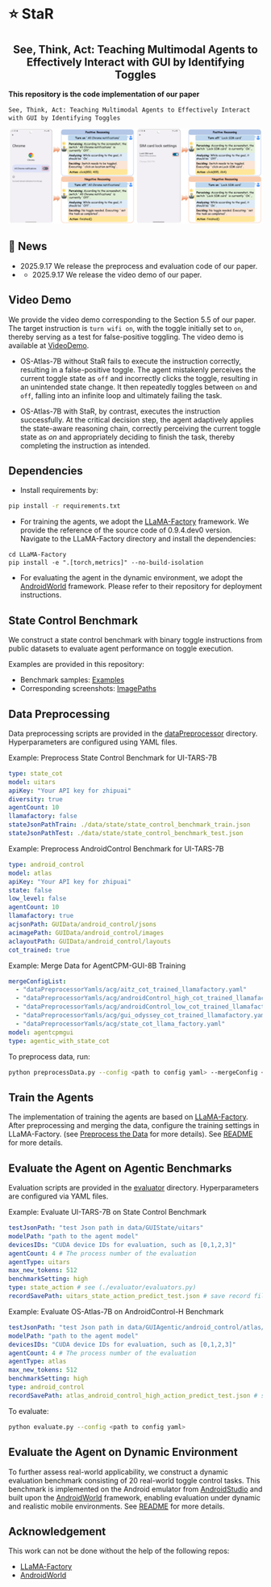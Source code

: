 # ⭐ StaR
<div align="center">
  <h2 align="center">See, Think, Act: Teaching Multimodal Agents to Effectively Interact with GUI by Identifying Toggles</h2>
</div>

**This repository is the code implementation of our paper**
```
See, Think, Act: Teaching Multimodal Agents to Effectively Interact with GUI by Identifying Toggles
```
<div align="center">
  <a style="display: inline-block; text-align: center;">
      <img src="./assets/StaR.png">
  </a>
</div>

## 🚀 News
- 2025.9.17 We release the preprocess and evaluation code of our paper.
- - 2025.9.17 We release the video demo of our paper.


##  Video Demo

We provide the video demo corresponding to the Section 5.5 of our paper. The target instruction is `turn wifi on`, with the toggle initially set to `on`, thereby serving as a test for false-positive toggling. The video demo is available at [VideoDemo](./VideoDemo.mp4). 

- OS-Atlas-7B without StaR fails to execute the instruction correctly, resulting in a false-positive toggle.  The agent mistakenly perceives the current toggle state as `off` and incorrectly clicks the toggle, resulting in an unintended state change. It then repeatedly toggles between `on` and `off`, falling into an infinite loop and ultimately failing the task.

- OS-Atlas-7B with StaR, by contrast, executes the instruction successfully. At the critical decision step, the agent adaptively applies the state-aware reasoning chain, correctly perceiving the current toggle state as *on* and appropriately deciding to finish the task, thereby completing the instruction as intended.


## Dependencies
- Install requirements by:
```bash
pip install -r requirements.txt
```
- For training the agents, we adopt the [LLaMA-Factory](https://github.com/hiyouga/LLaMA-Factory) framework. We provide the reference of the source code of 0.9.4.dev0 version. Navigate to the LLaMA-Factory directory and install the dependencies:
```
cd LLaMA-Factory
pip install -e ".[torch,metrics]" --no-build-isolation
```
- For evaluating the agent in the dynamic environment, we adopt the [AndroidWorld](https://github.com/google-research/android_world) framework. Please refer to their repository for deployment instructions.


## State Control Benchmark
We construct a state control benchmark with binary toggle instructions from public datasets to evaluate agent performance on toggle execution. 

Examples are provided in this repository:

- Benchmark samples: [Examples](./data/state/state_control_benchmark_sample.json)
- Corresponding screenshots: [ImagePaths](./GUIData/stateControlBenchmark)



## Data Preprocessing
Data preprocessing scripts are provided in the [dataPreprocessor](./dataPreprocessor/) directory. Hyperparameters are configured using YAML files.

Example: Preprocess State Control Benchmark for UI-TARS-7B
```yaml
type: state_cot
model: uitars
apiKey: "Your API key for zhipuai"
diversity: true
agentCount: 10
llamafactory: false
stateJsonPathTrain: ./data/state/state_control_benchmark_train.json
stateJsonPathTest: ./data/state/state_control_benchmark_test.json
```

Example: Preprocess AndroidControl Benchmark for UI-TARS-7B
```yaml
type: android_control
model: atlas
apiKey: "Your API key for zhipuai"
state: false
low_level: false
agentCount: 10
llamafactory: true
acjsonPath: GUIData/android_control/jsons
acimagePath: GUIData/android_control/images
aclayoutPath: GUIData/android_control/layouts
cot_trained: true
```

Example: Merge Data for AgentCPM-GUI-8B Training
```yaml
mergeConfigList: 
  - "dataPreprocessorYamls/acg/aitz_cot_trained_llamafactory.yaml"
  - "dataPreprocessorYamls/acg/androidControl_high_cot_trained_llamafactory.yaml"
  - "dataPreprocessorYamls/acg/androidControl_low_cot_trained_llamafactory.yaml"
  - "dataPreprocessorYamls/acg/gui_odyssey_cot_trained_llamafactory.yaml"
  - "dataPreprocessorYamls/acg/state_cot_llama_factory.yaml"
model: agentcpmgui
type: agentic_with_state_cot
```

To preprocess data, run:
```bash
python preprocessData.py --config <path to config yaml> --mergeConfig <path to merge config yaml> 
```

## Train the Agents
The implementation of training the agents are based on [LLaMA-Factory](https://github.com/hiyouga/LLaMA-Factory). After preprocessing and merging the data, configure the training settings in LLaMA-Factory. (see [Preprocess the Data](#data-preprocessing) for more details). See [README](./LLaMA-Factory/README.md) for more details.


## Evaluate the Agent on Agentic Benchmarks
Evaluation scripts are provided in the [evaluator](./evaluator/) directory. Hyperparameters are configured via YAML files.

Example: Evaluate UI-TARS-7B on State Control Benchmark
```yaml
testJsonPath: "test Json path in data/GUIState/uitars"
modelPath: "path to the agent model"
devicesIDs: "CUDA device IDs for evaluation, such as [0,1,2,3]"
agentCount: 4 # The process number of the evaluation
agentType: uitars
max_new_tokens: 512
benchmarkSetting: high
type: state_action # see (./evaluator/evaluators.py)
recordSavePath: uitars_state_action_predict_test.json # save record file name in ./analyses
```

Example: Evaluate OS-Atlas-7B on AndroidControl-H Benchmark

```yaml
testJsonPath: "test Json path in data/GUIAgentic/android_control/atlas/"
modelPath: "path to the agent model"
devicesIDs: "CUDA device IDs for evaluation, such as [0,1,2,3]"
agentCount: 4 # The process number of the evaluation
agentType: atlas
max_new_tokens: 512
benchmarkSetting: high
type: android_control
recordSavePath: atlas_android_control_high_action_predict_test.json # save record file name in ./analyses
```

To evaluate:
```bash
python evaluate.py --config <path to config yaml>
```

## Evaluate the Agent on Dynamic Environment
To further assess real-world applicability, we construct a dynamic evaluation benchmark consisting of 20 real-world toggle control tasks. This benchmark is implemented on the Android emulator from [AndroidStudio](https://developer.android.com/studio) and built upon the [AndroidWorld](https://github.com/google-research/android_world) framework, enabling evaluation under dynamic and realistic mobile environments. See [README](./android_world/README.md) for more details.


## Acknowledgement
This work can not be done without the help of the following repos:

- [LLaMA-Factory](https://github.com/hiyouga/LLaMA-Factory)
- [AndroidWorld](https://github.com/google-research/android_world)
    